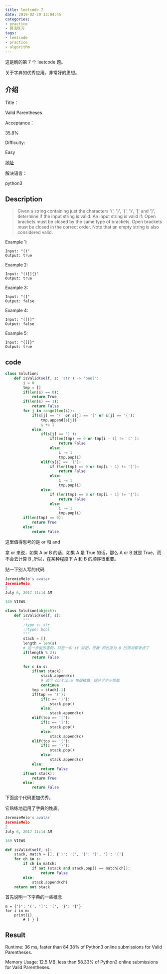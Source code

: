 ```yaml
---
title: leetcode 7
date: 2019-02-20 13:04:45
categories:
- practice
- 算法练习
tags:
- leetcode
- practice
- algorithm
---
```

这是刷的第 7 个 leetcode 题。

关于字典的优秀应用。非常好的思想。

<!-- more -->

## 介绍

Title：

Valid Parentheses

Acceptance：

35.8%

Difficulty:

Easy

[地址](https://leetcode.com/problems/valid-parentheses/)

解决语言：

python3



## Description

>Given a string containing just the characters '(', ')', '{', '}', '[' and ']', determine if the input string is valid.
An input string is valid if:
Open brackets must be closed by the same type of brackets.
Open brackets must be closed in the correct order.
Note that an empty string is also considered valid.

Example 1:

	Input: "()"
	Output: true
	
Example 2:

	Input: "()[]{}"
	Output: true

Example 3:

	Input: "(]"
	Output: false
	
Example 4:

	Input: "([)]"
	Output: false
	
Example 5:

	Input: "{[]}"
	Output: true
	
## code

```python
class Solution:
    def isValid(self, s: 'str') -> 'bool':
        i = 0
        tmp = []
        if(len(s) == 0):
            return True
        if(len(s) == 1):
            return False
        for j in range(len(s)):
            if(s[j] == '(' or s[j] == '[' or s[j] == '{'):
                tmp.append(s[j])
                i += 1
            else:
                if(s[j] == ')'):
                    if(len(tmp) == 0 or tmp[i - 1] != '(' ):
                        return False
                    else:
                        i -= 1
                        tmp.pop(i)
                elif(s[j] == ']'):
                    if (len(tmp) == 0 or tmp[i - 1] != '['):
                        return False
                    else:
                        i -= 1
                        tmp.pop(i)
                else:
                    if (len(tmp) == 0 or tmp[i - 1] != '{'):
                        return False
                    else:
                        i -= 1
                        tmp.pop(i)
        if(len(tmp) == 0):
            return True
        else:
            return False		
```

这里值得思考的是 or 和 and

拿 or 来说，如果 A or B 的话，如果 A 是 True 的话，那么 A or B 就是 True，而不会去计算 B ,所以，在某种程度下 A 和 B 的顺序很重要。

贴一下别人写的代码

```python
JeremieMelo's avatar
JeremieMelo
2
July 6, 2017 11:14 AM

169 VIEWS

class Solution(object):
    def isValid(self, s):
        """
        :type s: str
        :rtype: bool
        """
        stack = []
        length = len(s)
		# 这一步挺厉害的，只是一句 if 就把，奇数 和长度为 0 的情况都考虑了
        if(length % 2):
            return False
        
        for c in s:
            if(not stack):
                stack.append(c)
				# 这个 continue 也很精髓，提升了不少性能
                continue
            top = stack[-1]
            if(top == '('):
                if(c == ')'):
                    stack.pop()       
                else:
                    stack.append(c)
            elif(top == '['):
                if(c == ']'):
                    stack.pop()       
                else:
                    stack.append(c)
            elif(top == '{'):
                if(c == '}'):
                    stack.pop()       
                else:
                    stack.append(c)
            else:
                return False
        if(not stack):
            return True
        else:
            return False	
```

下面这个代码更加优秀。

它熟练地运用了字典的性质。

```python
JeremieMelo's avatar
JeremieMelo
2
July 6, 2017 11:14 AM

169 VIEWS

def isValid(self, s):
    stack, match = [], {')': '(', ']': '[', '}': '{'}
    for ch in s:
        if ch in match:
            if not (stack and stack.pop() == match[ch]):
                return False
        else:
            stack.append(ch)
    return not stack		
```

首先说明一下字典的一些概念

	m = {')': '(', ']': '[', '}': '{'}
	for i in m:
		print(i)
			# ) } ]
			
## Result

Runtime: 36 ms, faster than 84.38% of Python3 online submissions for Valid Parentheses.

Memory Usage: 12.5 MB, less than 58.33% of Python3 online submissions for Valid Parentheses.









